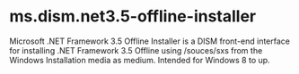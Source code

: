 # ms.dism.net3.5-offline-installer
Microsoft .NET Framework 3.5 Offline Installer is a DISM front-end interface for installing .NET Framework 3.5 Offline using /souces/sxs from the Windows Installation media as medium. Intended for Windows 8 to up.
